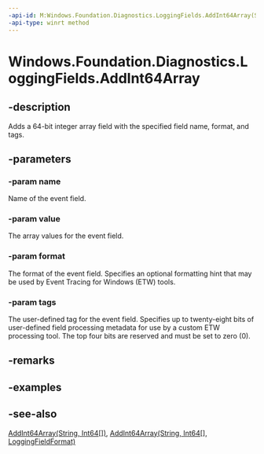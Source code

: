 ```yaml
---
-api-id: M:Windows.Foundation.Diagnostics.LoggingFields.AddInt64Array(System.String,System.Int64[],Windows.Foundation.Diagnostics.LoggingFieldFormat,System.Int32)
-api-type: winrt method
---
```


<!-- Method syntax
public void AddInt64Array(System.String name, System.Int64[] value, Windows.Foundation.Diagnostics.LoggingFieldFormat format, System.Int32 tags)
-->

# Windows.Foundation.Diagnostics.LoggingFields.AddInt64Array

## -description
Adds a 64-bit integer array field with the specified field name, format, and tags.

## -parameters
### -param name
Name of the event field.

### -param value
The array values for the event field.

### -param format
The format of the event field. Specifies an optional formatting hint that may be used by Event Tracing for Windows (ETW) tools.

### -param tags
The user-defined tag for the event field. Specifies up to twenty-eight bits of user-defined field processing metadata for use by a custom ETW processing tool. The top four bits are reserved and must be set to zero (0).

## -remarks

## -examples

## -see-also
[AddInt64Array(String, Int64\[\])](/uwp/api/windows.foundation.diagnostics.loggingfields.addint64array#windows-foundation-diagnostics-loggingfields-addint64array(system-string-system-int64())), [AddInt64Array(String, Int64\[\], LoggingFieldFormat)](/uwp/api/windows.foundation.diagnostics.loggingfields.addint64array#windows-foundation-diagnostics-loggingfields-addint64array(system-string-system-int64()-windows-foundation-diagnostics-loggingfieldformat))